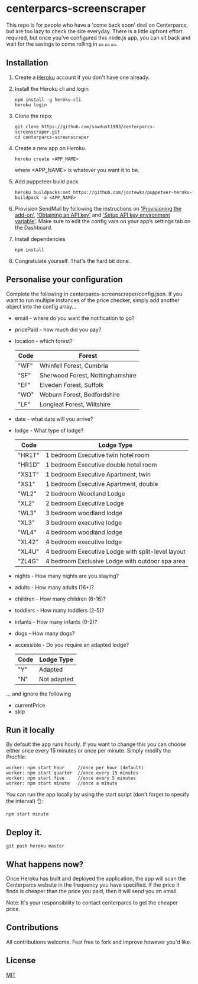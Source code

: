 # centerparcs-screenscraper
This repo is for people who have a 'come back soon' deal on Centerparcs, but are too lazy to check the site everyday. There is a little upfront effort required, but once you've configured this node.js app, you can sit back and wait for the savings to come rolling in :pound: :pound: :pound:.

## Installation
1. Create a [Heroku](https://www.heroku.com/) account if you don't have one already.

2. Install the Heroku cli and login
   ```
   npm install -g heroku-cli
   heroku login
   ```
   
2. Clone the repo:
   ```
   git clone https://github.com/sawdust1993/centerparcs-screenscraper.git
   cd centerparcs-screenscraper
   ```
   
3. Create a new app on Heroku.
   ```
   heroku create <APP_NAME>
   ```
   where <APP_NAME> is whatever you want it to be.
   
4. Add puppeteer build pack
   ```
   heroku buildpacks:set https://github.com/jontewks/puppeteer-heroku-buildpack -a <APP_NAME>
   ```
5. Provision SendMail by following the instructions on ['Provisioning the add-on'](https://devcenter.heroku.com/articles/sendgrid#provisioning-the-add-on), ['Obtaining an API key'](https://devcenter.heroku.com/articles/sendgrid#obtaining-an-api-key) and ['Setup API key environment variable'](https://devcenter.heroku.com/articles/sendgrid#setup-api-key-environment-variable). Make sure to edit the config vars on your app’s settings tab on the Dashboard.

6. Install dependencies
   ```
   npm install
   ```
   
7. Congratulate yourself. That's the hard bit done.

## Personalise your configuration
Complete the following in centerparcs-screenscraper/config.json. If you want to run multiple instances of the price checker, simply add another object into the config array...

* email - where do you want the notification to go?

* pricePaid - how much did you pay?

* location - which forest?

  Code | Forest
  --- | ---
  "WF" | Whinfell Forest, Cumbria
  "SF" | Sherwood Forest, Nottinghamshire
  "EF" | Elveden Forest, Suffolk
  "WO" | Woburn Forest, Bedfordshire
  "LF" | Longleat Forest, Wiltshire

* date - what date will you arrive?

* lodge - What type of lodge?

  Code | Lodge Type
  --- | ---
  "HR1T" | 1 bedroom Executive twin hotel room
  "HR1D" | 1 bedroom Executive double hotel room
  "XS1T" | 1 bedroom Executive Apartment, twin
  "XS1" | 1 bedroom Executive Apartment, double
  "WL2" | 2 bedroom Woodland Lodge
  "XL2" | 2 bedroom Executive Lodge
  "WL3" | 3 bedroom woodland lodge
  "XL3" | 3 bedroom executive lodge
  "WL4" | 4 bedroom woodland lodge
  "XL42" | 4 bedroom executive lodge
  "XL4U" | 4 bedroom Executive Lodge with split-level layout
  "ZL4G" | 4 bedroom Exclusive Lodge with outdoor spa area
                              
* nights - How many nights are you staying?

* adults - How many adults (16+)?

* children - How many children (6-16)?

* toddlers - How many toddlers (2-5)?

* infants - How many infants (0-2)?

* dogs - How many dogs?

* accessible - Do you require an adapted lodge?

  Code | Lodge Type
  --- | ---
  "Y" | Adapted
  "N" | Not adapted

... and ignore the following
* currentPrice
* skip

## Run it locally
By default the app runs hourly. If you want to change this you can choose either once every 15 minutes or once per minute. Simply modify the Procfile:
```
worker: npm start hour     //once per hour (default)
worker: npm start quarter  //once every 15 minutes
worker: npm start five     //once every 5 minutes
worker: npm start minute   //once a minute
```

You can run the app locally by using the start script (don't forget to specify the interval) :ok_hand::
```
npm start minute
```

## Deploy it.
```
git push heroku master
```

## What happens now?
Once Heroku has built and deployed the application, the app will scan the Centerparcs website in the frequency you have specified. If the price it finds is cheaper than the price you paid, then it will send you an email.

Note: It's your responsibility to contact centerparcs to get the cheaper price. 

## Contributions
All contributions welcome. Feel free to fork and improve however you'd like.

## License
[MIT](https://github.com/sawdust1993/centerparcs-screenscraper/blob/master/LICENSE)
